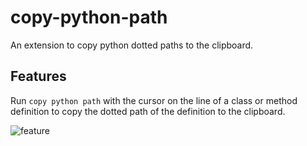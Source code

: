 # copy-python-path
An extension to copy python dotted paths to the clipboard.

## Features

Run `copy python path` with the cursor on the line of a class or method definition to copy the dotted path of the definition to the clipboard.

![feature](https://i.gyazo.com/fe88befdaea034eff0adfd4caacd028f.gif)
